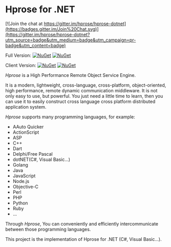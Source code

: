 # Hprose for .NET

[![Join the chat at https://gitter.im/hprose/hprose-dotnet](https://badges.gitter.im/Join%20Chat.svg)](https://gitter.im/hprose/hprose-dotnet?utm_source=badge&utm_medium=badge&utm_campaign=pr-badge&utm_content=badge)

Full Version:
[![NuGet](https://img.shields.io/nuget/v/Hprose.svg)](https://www.nuget.org/packages/Hprose)
[![NuGet](https://img.shields.io/nuget/dt/Hprose.svg)](https://www.nuget.org/packages/Hprose/)

Client Version:
[![NuGet](https://img.shields.io/nuget/v/Hprose.Client.svg)](https://www.nuget.org/packages/Hprose.Client)
[![NuGet](https://img.shields.io/nuget/dt/Hprose.Client.svg)](https://www.nuget.org/packages/Hprose.Client/)

*Hprose* is a High Performance Remote Object Service Engine.

It is a modern, lightweight, cross-language, cross-platform, object-oriented, high performance, remote dynamic communication middleware. It is not only easy to use, but powerful. You just need a little time to learn, then you can use it to easily construct cross language cross platform distributed application system.

*Hprose* supports many programming languages, for example:

* AAuto Quicker
* ActionScript
* ASP
* C++
* Dart
* Delphi/Free Pascal
* dotNET(C#, Visual Basic...)
* Golang
* Java
* JavaScript
* Node.js
* Objective-C
* Perl
* PHP
* Python
* Ruby
* ...

Through *Hprose*, You can conveniently and efficiently intercommunicate between those programming languages.

This project is the implementation of Hprose for .NET (C#, Visual Basic...).
